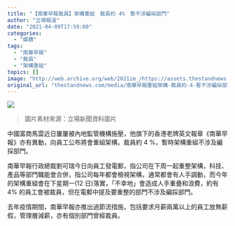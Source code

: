 ```yaml
---
title: "【南華早報裁員】架構重組　裁員約 4%　暫不涉編採部門"
author: "立場報道"
date: "2021-04-09T17:59:00"
categories:
  - "媒體"
tags:
  - "南華早報"
  - "裁員"
  - "架構重組"
topics: []
image: "http://web.archive.org/web/2021im_/https://assets.thestandnews.com/media/photos/11-1420copy_S9Hxw.png"
original_url: "thestandnews.com/media/南華早報重組架構-裁員約-4-暫不涉編採部門"
---
```

![](http://web.archive.org/web/2021im_/https://assets.thestandnews.com/media/photos/11-1420copy_S9Hxw.png)
> 圖片素材來源：立場新聞資料圖片

中國富商馬雲近日屢屢被內地監管機構施壓，他旗下的香港老牌英文報章《南華早報》亦有異動，向員工公布將會重組架構，裁員約 4 %，暫時架構重組不涉及編採部門。

南華早報行政總裁劉可瑞今日向員工發電郵，指公司在下周一起重整架構，科技、產品等部門職能會合併，指公司每年都會檢視架構，通常都會有人手調動，而今年的架構重組會在下星期一(12 日)落實，「不幸地」會造成人手重疊和浪費，約有 4% 的員工會被裁員，但在電郵中提及要重整的部門不涉及編採部門。

去年疫情期間，南華早報亦推出過節流措施，包括要求月薪兩萬以上的員工放無薪假，管理層減薪，亦有個別部門曾經裁員。